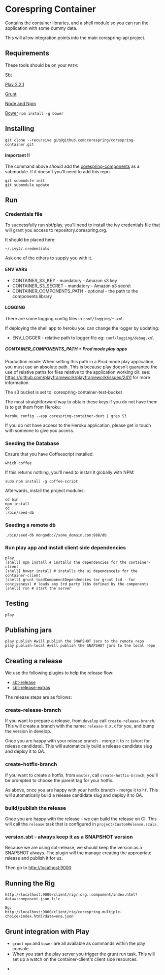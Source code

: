 # Corespring Container


Contains the container libraries, and a shell module so you can run the application with some dummy data.

This will allow integration points into the main corespring-api project.

## Requirements

These tools should be on your `PATH`:

[Sbt](http://www.scala-sbt.org/0.13.5/docs/Getting-Started/Setup.html)

[Play 2.2.1](http://www.playframework.com/)

[Grunt](http://gruntjs.com/)

[Node and Npm](http://nodejs.org/)

[Bower](http://bower.io/) `npm install -g bower`


## Installing

    git clone --recursive git@github.com:corespring/corespring-container.git

#### Important !!

The command above *should* add the [corespring-components](http://github.com/corespring/corespring-components) as a
submodule. If it doesn't you'll need to add this repo.

    git submodule init
    git submodule update

## Run

### Credentials file

To successfully run sbt/play, you'll need to install the ivy credentials file that will grant you access to repository.corespring.org.

It should be placed here:

    ~/.ivy2/.credentials

Ask one of the others to supply you with it.


#### ENV VARS

*  CONTAINER_S3_KEY - mandatory - Amazon s3 key
*  CONTAINER_S3_SECRET - mandatory - Amazon s3 secret
*  CONTAINER_COMPONENTS_PATH - optional - the path to the components library

#### LOGGING

There are some logging config files in `conf/logging/*.xml`.

If deploying the shell app to heroku you can change the logger by updating:

* ENV_LOGGER - relative path to logger file eg: `conf/logging/debug.xml`

##### CONTAINER_COMPONENTS_PATH + Prod mode play apps

Production mode: When setting this path in a Prod mode play application, you must use
an absolute path. This is because play doesn't guarantee the use of relative paths for
files relative to the application working dir. see: https://github.com/playframework/playframework/issues/2411 for more information.

The s3 bucket is set to: corespring-container-test-bucket

The most straightforward way to obtain these keys if you do not have them is to get them from Heroku:

    heroku config --app corespring-container-devt | grep S3

If you do not have access to the Heroku application, please get in touch with someone to give you access.

### Seeding the Database

Ensure that you have Coffeescript installed:

    which coffee

If this returns nothing, you'll need to install it globally with NPM:

    sudo npm install -g coffee-script


Afterwards, install the project modules:

    cd bin
    npm install
    cd ..
    ./bin/seed-db

### Seeding a remote db

    ./bin/seed-db mongodb://some_domain.com:888/db

### Run play app and install client side dependencies

    play
    [shell] npm install # installs the dependencies for the container-client
    [shell] bower install # installs the ui dependenceis for the container-client
    [shell] grunt loadComponentDependencies (or grunt lcd - for conciseness) # loads any 3rd party libs defined by the components
    [shell] run # start the server

## Testing

    play


## Publishing jars

    play publish #will publish the SNAPSHOT jars to the remote repo
    play publish-local #will publish the SNAPSHOT jars to the local repo

## Creating a release

We use the following plugins to help the release flow:

* [sbt-release](https://github.com/sbt/sbt-release)
* [sbt-release-extras](https://github.com/corespring/sbt-release-extras)

The release steps are as follows:

### create-release-branch
If you want to prepare a release, from `develop` call `create-release-branch`. This will create a branch with the name: `release-X.X.X` for you,
and bump the version in develop.

Once you are happy with your release branch - merge it to `rc` (short for release candidate). This will automatically build a release candidate slug and deploy it to QA.

### create-hotfix-branch
If you want to create a hotfix, from `master`, call `create-hotfix-branch`, you'll be prompted to choose the parent tag for your hotfix.

As above, once you are happy with your hotfix branch - merge it to `hf`.  This will automatically build a release candidate slug and deploy it to QA.

### build/publish the release
Once you are happy with the release - we can build the release on CI. This will call the `release` task that is configured in `project/CustomRelease.scala`.

### version.sbt - always keep it as a SNAPSHOT version

Because we are using sbt-release, we should keep the version as a SNAPSHOT always. The plugin will the manage creating the appropriate release and publish it for us.


Then go to [http://localhost:9000](http://localhost:9000)

## Running the Rig

    http://localhost:9000/client/rig/:org.:component/index.html?data=:component-json-file

    Eg:
    http://localhost:9000/client/rig/corespring.multiple-choice/index.html?data=one.json



## Grunt integration with Play

* `grunt` `npm` and `bower` are all available as commands within the play console.
* When you start the play server you trigger the grunt run task. This will set up a watch on the container-client's
client side resources.
-
